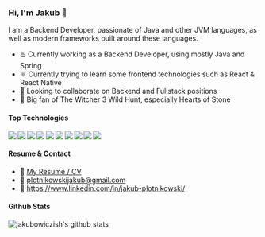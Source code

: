 ### Hi, I'm Jakub 👋

I am a Backend Developer, passionate of Java and other JVM languages, as well as modern frameworks built around these languages.

- ♨️ Currently working as a Backend Developer, using mostly Java and Spring
- ⚛️ Currently trying to learn some frontend technologies such as React & React Native
- 🤝 Looking to collaborate on Backend and Fullstack positions
- 🐺 Big fan of The Witcher 3 Wild Hunt, especially Hearts of Stone

#### Top Technologies

<img align="left" src="https://img.shields.io/badge/java-%23ED8B00.svg?style=for-the-badge&logo=java&logoColor=white"/>

<img align="left" src="https://img.shields.io/badge/spring%20-%236DB33F.svg?style=for-the-badge&logo=spring&logoColor=white"/>

<img align="left" src="https://img.shields.io/badge/kotlin-%230095D5.svg?style=for-the-badge&logo=kotlin&logoColor=white"/>

<img align="left" src="https://img.shields.io/badge/scala-%23DC322F.svg?style=for-the-badge&logo=scala&logoColor=white"/>

<img align="left" src="https://img.shields.io/badge/postgres-%23316192.svg?style=for-the-badge&logo=postgresql&logoColor=white"/>

<img align="left" src="https://img.shields.io/badge/-MySQL-black?style=for-the-badge&logo=mysql"/>

<img align="left" src="https://img.shields.io/badge/-Cassandra-lightblue?style=for-the-badge"/>

<img align="left" src="https://img.shields.io/badge/docker%20-%230db7ed.svg?style=for-the-badge&logo=docker&logoColor=white"/>

<img align="left" src="https://img.shields.io/badge/git%20-%23F05033.svg?style=for-the-badge&logo=git&logoColor=white"/>

<img align="left" src="https://img.shields.io/badge/-IntelliJ%20IDEA-5e2495?style=for-the-badge&logo=jetbrains"/>


</br>

#### Resume & Contact
- :paperclip: [My Resume / CV](https://github.com/jakubowiczish/cv/blob/master/jakub_plotnikowski_resume.pdf)
- :email: plotnikowskijakub@gmail.com
- :link: https://www.linkedin.com/in/jakub-plotnikowski/


#### Github Stats

![jakubowiczish's github stats](https://github-readme-stats.vercel.app/api?username=jakubowiczish&show_icons=true&theme=radical&count_private=true)

<!--
**jakubowiczish/jakubowiczish** is a ✨ _special_ ✨ repository because its `README.md` (this file) appears on your GitHub profile.

